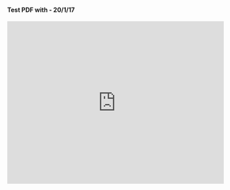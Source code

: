 #### Test PDF with <embed> - 20/1/17
<embed src="https://www.evernote.com/shard/s372/sh/3ea9e6b2-cfbc-405a-9c85-5189d945d0a7/4e813c60f18ba7645d17637b3195a06d/res/a6e52bbc-ccf6-4212-b3d2-ff7eb4c061ca/Australian%20owl-nightjar_0.pdf" width="500" height="375" type='application/pdf'>

